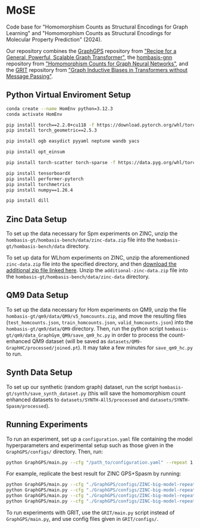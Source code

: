 # MoSE

Code base for "Homomorphism Counts as Structural Encodings for Graph Learning" and "Homomorphism Counts as Structural Encodings for Molecular Property Prediction" (2024).

Our repository combines the [GraphGPS](https://github.com/rampasek/GraphGPS.git) repository from ["Recipe for a General, Powerful, Scalable Graph Transformer"](https://arxiv.org/abs/2205.12454), the [hombasis-gnn](https://github.com/ejin700/hombasis-gnn.git) repository from ["Homomorphism Counts for Graph Neural Networks"](https://arxiv.org/abs/2402.08595), and the [GRIT](https://github.com/LiamMa/GRIT) repository from ["Graph Inductive Biases in Transformers without Message Passing"](https://arxiv.org/abs/2305.17589).

## Python Virtual Enviroment Setup

```bash
conda create --name HomEnv python=3.12.3
conda activate HomEnv

pip install torch==2.2.0+cu118 -f https://download.pytorch.org/whl/torch_stable.html
pip install torch_geometric==2.5.3

pip install ogb easydict pyyaml neptune wandb yacs

pip install opt_einsum

pip install torch-scatter torch-sparse -f https://data.pyg.org/whl/torch-2.2.1+cu118.html

pip install tensorboardX
pip install performer-pytorch
pip install torchmetrics
pip install numpy==1.26.4

pip install dill
```

## Zinc Data Setup
To set up the data necessary for Spm experiments on ZINC, unzip the `hombasis-gt/hombasis-bench/data/zinc-data.zip` file into the `hombasis-gt/hombasis-bench/data` directory. 

To set up data for WLhom experiments on ZINC, unzip the aforementioned `zinc-data.zip` file into the specified directory, and then [download the additional zip file linked here](https://drive.google.com/file/d/1k91aY9vuO2_Dfjn2gWVuAJL-4tGqCpgH/view?usp=sharing). Unzip the `additional-zinc-data.zip` file into the `hombasis-gt/hombasis-bench/data/zinc-data` directory. 

## QM9 Data Setup
To set up the data necessary for Hom experiments on QM9, unzip the file `hombasis-gt/qm9/data/QM9/v5_homcounts.zip`, and move the resulting files (`test_homcounts.json`, `train_homcounts.json`, `valid_homcounts.json`) into the `hombasis-gt/qm9/data/QM9` directory. Then, run the python script `hombasis-gt/qm9/data_GraphGym_QM9/save_qm9_hc.py` in order to process the count-enhanced QM9 dataset (will be saved as `datasets/QM9-GraphHC/processed/joined.pt`). It may take a few minutes for `save_qm9_hc.py` to run.

## Synth Data Setup
To set up our synthetic (random graph) dataset, run the script `hombasis-gt/synth/save_synth_dataset.py` (this will save the homomorphism count enhanced datasets to `datasets/SYNTH-All5/processed` and `datasets/SYNTH-Spasm/processed`). 

## Running Experiments
To run an experiment, set up a `configuration.yaml` file containing the model hyperparameters and experimental setup such as those given in the `GraphGPS/configs/` directory. Then, run:

```bash
python GraphGPS/main.py --cfg "/path_to/configuration.yaml" --repeat 1 wandb.use True
```

For example, replicate the best result for ZINC GPS+Spasm by running:

```bash
python GraphGPS/main.py --cfg "./GraphGPS/configs/ZINC-big-model-repeats/ZINCe-GPS-repeats/hc.yaml" --repeat 1 wandb.use True seed 0
python GraphGPS/main.py --cfg "./GraphGPS/configs/ZINC-big-model-repeats/ZINCe-GPS-repeats/hc.yaml" --repeat 1 wandb.use True seed 14
python GraphGPS/main.py --cfg "./GraphGPS/configs/ZINC-big-model-repeats/ZINCe-GPS-repeats/hc.yaml" --repeat 1 wandb.use True seed 48
python GraphGPS/main.py --cfg "./GraphGPS/configs/ZINC-big-model-repeats/ZINCe-GPS-repeats/hc.yaml" --repeat 1 wandb.use True seed 96
```

To run experiments with GRIT, use the `GRIT/main.py` script instead of `GraphGPS/main.py`, and use config files given in `GRIT/configs/`.